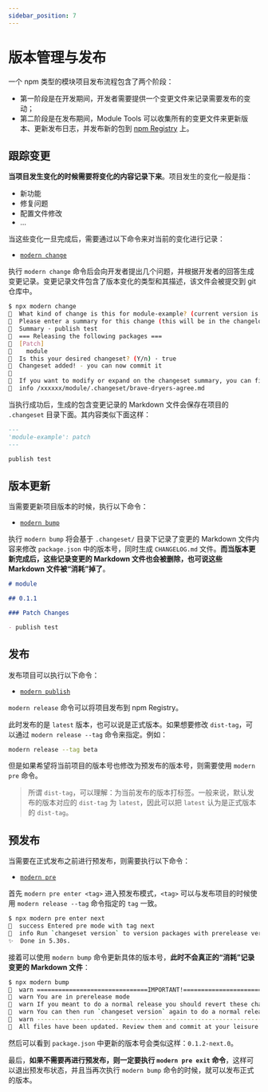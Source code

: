 ```yaml
---
sidebar_position: 7
---
```


# 版本管理与发布

一个 npm 类型的模块项目发布流程包含了两个阶段：

- 第一阶段是在开发期间，开发者需要提供一个变更文件来记录需要发布的变动；
- 第二阶段是在发布期间，Module Tools 可以收集所有的变更文件来更新版本、更新发布日志，并发布新的包到 [npm Registry](https://www.npmjs.com/) 上。

## 跟踪变更

**当项目发生变化的时候需要将变化的内容记录下来**。项目发生的变化一般是指：

- 新功能
- 修复问题
- 配置文件修改
- ...

当这些变化一旦完成后，需要通过以下命令来对当前的变化进行记录：

- [`modern change`](/guide/basic/command-preview#modern-change)

执行 `modern change` 命令后会向开发者提出几个问题，并根据开发者的回答生成变更记录。变更记录文件包含了版本变化的类型和其描述，该文件会被提交到 git 仓库中。

```bash
$ npx modern change
🦋  What kind of change is this for module-example? (current version is 0.1.0) · patch
🦋  Please enter a summary for this change (this will be in the changelogs). Submit empty line to open external editor
🦋  Summary · publish test
🦋  === Releasing the following packages ===
🦋  [Patch]
🦋    module
🦋  Is this your desired changeset? (Y/n) · true
🦋  Changeset added! - you can now commit it
🦋
🦋  If you want to modify or expand on the changeset summary, you can find it here
🦋  info /xxxxxx/module/.changeset/brave-dryers-agree.md
```

当执行成功后，生成的包含变更记录的 Markdown 文件会保存在项目的 `.changeset` 目录下面。其内容类似下面这样：

```markdown .changeset/brave-dryers-agree.md
---
'module-example': patch
---

publish test
```

## 版本更新

当需要更新项目版本的时候，执行以下命令：

- [`modern bump`](/guide/basic/command-preview#modern-bump)

执行 `modern bump` 将会基于 `.changeset/` 目录下记录了变更的 Markdown 文件内容来修改 `package.json` 中的版本号，同时生成 `CHANGELOG.md` 文件。**而当版本更新完成后，这些记录变更的 Markdown 文件也会被删除，也可说这些 Markdown 文件被“消耗”掉了**。

```markdown CHANGELOG.md
# module

## 0.1.1

### Patch Changes

- publish test
```

## 发布

发布项目可以执行以下命令：

- [`modern publish`](/guide/basic/command-preview#modern-release)

`modern release` 命令可以将项目发布到 npm Registry。

此时发布的是 `latest` 版本，也可以说是正式版本。如果想要修改 `dist-tag`，可以通过 `modern release --tag` 命令来指定。例如：

```bash
modern release --tag beta
```

但是如果希望将当前项目的版本号也修改为预发布的版本号，则需要使用 `modern pre` 命令。

> 所谓 `dist-tag`，可以理解：为当前发布的版本打标签。一般来说，默认发布的版本对应的 `dist-tag` 为 `latest`，因此可以把 `latest` 认为是正式版本的 `dist-tag`。

## 预发布

当需要在正式发布之前进行预发布，则需要执行以下命令：

- [`modern pre`](/guide/basic/command-preview#modern-pre)

首先 `modern pre enter <tag>` 进入预发布模式，`<tag>` 可以与发布项目的时候使用 `modern release --tag` 命令指定的 `tag` 一致。

```bash
$ npx modern pre enter next
🦋  success Entered pre mode with tag next
🦋  info Run `changeset version` to version packages with prerelease versions
✨  Done in 5.30s.
```

接着可以使用 `modern bump` 命令更新具体的版本号，**此时不会真正的“消耗”记录变更的 Markdown 文件**：

```bash
$ npx modern bump
🦋  warn ===============================IMPORTANT!===============================
🦋  warn You are in prerelease mode
🦋  warn If you meant to do a normal release you should revert these changes and run `changeset pre exit`
🦋  warn You can then run `changeset version` again to do a normal release
🦋  warn ----------------------------------------------------------------------
🦋  All files have been updated. Review them and commit at your leisure
```

然后可以看到 `package.json` 中更新的版本号会类似这样：`0.1.2-next.0`。

最后，**如果不需要再进行预发布，则一定要执行 `modern pre exit` 命令**，这样可以退出预发布状态，并且当再次执行 `modern bump` 命令的时候，就可以发布正式的版本。
